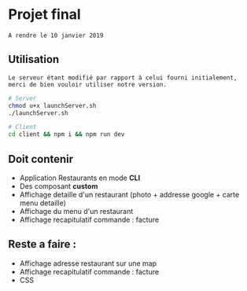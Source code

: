 # Projet final

```
A rendre le 10 janvier 2019
```

## Utilisation

`Le serveur étant modifié par rapport à celui fourni initialement, merci de bien vouloir utiliser notre version.`

```sh
# Server
chmod u+x launchServer.sh
./launchServer.sh

# Client
cd client && npm i && npm run dev
```

## Doit contenir

* Application Restaurants en mode **CLI**
* Des composant **custom**
* Affichage detaille d'un restaurant (photo + addresse google + carte menu detaille)
* Affichage du menu d'un restaurant
* Affichage recapitulatif commande : facture

## Reste a faire :

* Affichage adresse restaurant sur une map
* Affichage recapitulatif commande : facture
* CSS

